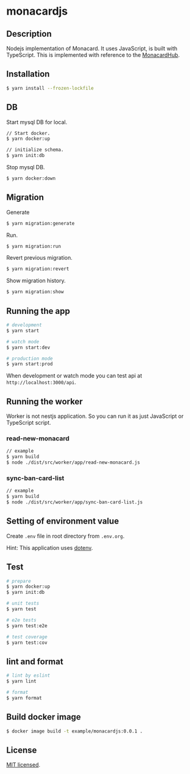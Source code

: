 # monacardjs

## Description

Nodejs implementation of Monacard.
It uses JavaScript, is built with TypeScript.
This is implemented with reference to the [MonacardHub](https://github.com/nachat1/MonacardHub).

## Installation

```bash
$ yarn install --frozen-lockfile
```

## DB

Start mysql DB for local.

```bash
// Start docker.
$ yarn docker:up

// initialize schema.
$ yarn init:db
```

Stop mysql DB.

```bash
$ yarn docker:down
```

## Migration

Generate

```bash
$ yarn migration:generate
```

Run.

```bash
$ yarn migration:run
```

Revert previous migration.

```bash
$ yarn migration:revert
```

Show migration history.

```bash
$ yarn migration:show
```


## Running the app

```bash
# development
$ yarn start

# watch mode
$ yarn start:dev

# production mode
$ yarn start:prod
```

When development or watch mode you can test api at `http://localhost:3000/api`.

## Running the worker

Worker is not nestjs application. So you can run it as just JavaScript or TypeScript script.

### read-new-monacard

``` bash
// example
$ yarn build
$ node ./dist/src/worker/app/read-new-monacard.js
```

### sync-ban-card-list

``` bash
// example
$ yarn build
$ node ./dist/src/worker/app/sync-ban-card-list.js
```

## Setting of environment value

Create `.env` file in root directory from `.env.org`.

Hint: This application uses [dotenv](https://github.com/motdotla/dotenv).

## Test

```bash
# prepare
$ yarn docker:up
$ yarn init:db

# unit tests
$ yarn test

# e2e tests
$ yarn test:e2e

# test coverage
$ yarn test:cov
```

## lint and format

```bash
# lint by eslint
$ yarn lint

# format
$ yarn format
```

## Build docker image

```bash
$ docker image build -t example/monacardjs:0.0.1 .
```

## License

[MIT licensed](https://github.com/ocknamo/monacardjs/blob/main/LICENCE).

